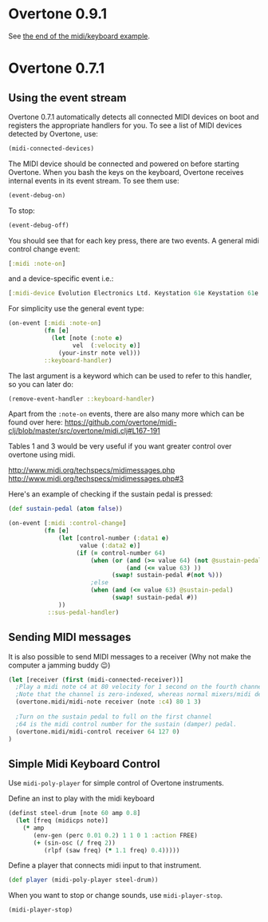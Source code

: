 # Overtone 0.9.1

See [the end of the midi/keyboard example](https://github.com/overtone/overtone/blob/master/src/overtone/examples/midi/keyboard.clj#L49-L64).


# Overtone 0.7.1

## Using the event stream

Overtone 0.7.1 automatically detects all connected MIDI devices on boot and registers the appropriate handlers for you. To see a list of MIDI devices detected by Overtone, use:

```clj
(midi-connected-devices)
```

The MIDI device should be connected and powered on before starting Overtone. When you bash the keys on the keyboard, Overtone receives internal events in its event stream. To see them use:

```clj
(event-debug-on)
```

To stop:

```clj
(event-debug-off)
```

You should see that for each key press, there are two events. A general midi control change event:

```clj
[:midi :note-on]
```

and a device-specific event i.e.:

```clj
[:midi-device Evolution Electronics Ltd. Keystation 61e Keystation 61e :note-on]
```

For simplicity use the general event type:

```clj
(on-event [:midi :note-on]
          (fn [e]
            (let [note (:note e)
                  vel  (:velocity e)]
              (your-instr note vel)))
          ::keyboard-handler)
```

The last argument is a keyword which can be used to refer to this handler, so you can later do:

```clj
(remove-event-handler ::keyboard-handler)
```

Apart from the ```:note-on``` events, there are also many more which can be found over here: 
https://github.com/overtone/midi-clj/blob/master/src/overtone/midi.clj#L167-191

Tables 1 and 3 would be very useful if you want greater control over overtone using midi.

http://www.midi.org/techspecs/midimessages.php
http://www.midi.org/techspecs/midimessages.php#3

Here's an example of checking if the sustain pedal is pressed:

```clj
(def sustain-pedal (atom false))

(on-event [:midi :control-change]
          (fn [e]
              (let [control-number (:data1 e)
                    value (:data2 e)]
                   (if (= control-number 64)
                       (when (or (and (>= value 64) (not @sustain-pedal)
                                 (and (<= value 63) ))
                             (swap! sustain-pedal #(not %)))
                       ;else
                       (when (and (<= value 63) @sustain-pedal)
                             (swap! sustain-pedal #))
              ))
           ::sus-pedal-handler)
```

## Sending MIDI messages

It is also possible to send MIDI messages to a receiver (Why not make the computer a jamming buddy :wink:)

```clj
(let [receiver (first (midi-connected-receiver))]
  ;Play a midi note c4 at 80 velocity for 1 second on the fourth channel
  ;Note that the channel is zero-indexed, whereas normal mixers/midi devices start counting them from 1.
  (overtone.midi/midi-note receiver (note :c4) 80 1 3)
  
  ;Turn on the sustain pedal to full on the first channel
  ;64 is the midi control number for the sustain (damper) pedal.
  (overtone.midi/midi-control receiver 64 127 0)
)

```

## Simple Midi Keyboard Control

Use `midi-poly-player` for simple control of Overtone instruments.

Define an inst to play with the midi keyboard

```clj
(definst steel-drum [note 60 amp 0.8]
  (let [freq (midicps note)]
    (* amp
       (env-gen (perc 0.01 0.2) 1 1 0 1 :action FREE)
       (+ (sin-osc (/ freq 2))
          (rlpf (saw freq) (* 1.1 freq) 0.4)))))
```

Define a player that connects midi input to that instrument.

```clj
(def player (midi-poly-player steel-drum))
```

When you want to stop or change sounds, use `midi-player-stop`.

```clj
(midi-player-stop)
```